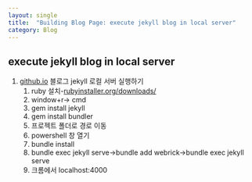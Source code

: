```yaml
---
layout: single
title:  "Building Blog Page: execute jekyll blog in local server" 
category: Blog
---
```


## execute jekyll blog in local server

1. [github.io](http://github.io) 블로그 jekyll 로컬 서버 실행하기
    1. ruby 설치-[rubyinstaller.org/downloads/](https://rubyinstaller.org/downloads/)
    2. window+r→ cmd
    3. gem install jekyll
    4. gem install bundler
    5. 프로젝트 폴더로 경로 이동
    6. powershell 창 열기
    7. bundle install
    8. bundle exec jekyll serve→bundle add webrick→bundle exec jekyll serve
    9. 크롬에서 localhost:4000